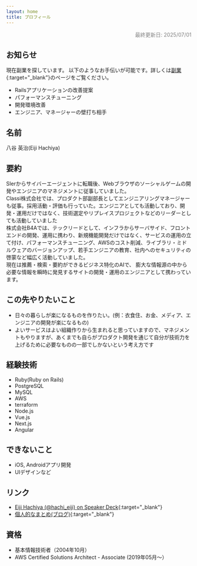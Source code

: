 ```yaml
---
layout: home
title: プロフィール
---
```


<div style="text-align:right; font-size:14px; color: #828282;">最終更新日: 2025/07/01</div>

## お知らせ

現在副業を探しています。
以下のようなお手伝いが可能です。詳しくは[副業](/sidejob){:target="_blank"}のページをご覧ください。

* Railsアプリケーションの改善提案
* パフォーマンスチューニング
* 開発環境改善
* エンジニア、マネージャーの壁打ち相手

## 名前

八谷 英治(Eiji Hachiya)

## 要約

SIerからサイバーエージェントに転職後、Webブラウザのソーシャルゲームの開発やエンジニアのマネジメントに従事していました。  
Classi株式会社では、プロダクト部副部長としてエンジニアリングマネージャーも従事。採用活動・評価も行っていた。エンジニアとしても活動しており、開発・運用だけではなく、技術選定やリプレイスプロジェクトなどのリーダーとしても活動していました  
株式会社B4Aでは、テックリードとして、インフラからサーバサイド、フロントエンドの開発、運用に携わり、新規機能開発だけではなく、サービスの運用の立て付け、パフォーマンスチューニング、AWSのコスト削減、ライブラリ・ミドルウェアのバージョンアップ、若手エンジニアの教育、社内へのセキュリティの啓蒙など幅広く活動していました。  
現在は推薦・検索・要約ができるビジネス特化のAIで、 膨大な情報源の中から必要な情報を瞬時に発見するサイトの開発・運用のエンジニアとして携わっています。

## この先やりたいこと

* 日々の暮らしが楽になるものを作りたい。(例：衣食住、お金、メディア、エンジニアの開発が楽になるもの)
* よいサービスはよい組織作りから生まれると思っていますので、マネジメントもやりますが、あくまでも自らがプロダクト開発を通じて自分が技術力を上げるために必要なものの一部でしかないという考え方です

## 経験技術

* Ruby(Ruby on Rails)
* PostgreSQL
* MySQL
* AWS
* terraform
* Node.js
* Vue.js
* Next.js
* Angular

## できないこと

- iOS, Androidアプリ開発
- UIデザインなど

## リンク

* [Eiji Hachiya (@hachi_eiji) on Speaker Deck](https://speakerdeck.com/hachi_eiji){:target="_blank"}
* [個人的なまとめ(ブログ)](https://hachi.hatenablog.com/){:target="_blank"}

## 資格

* 基本情報技術者（2004年10月）
* AWS Certified Solutions Architect - Associate (2019年05月〜）


